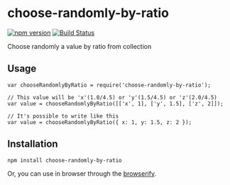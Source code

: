 # choose-randomly-by-ratio

[![npm version](https://badge.fury.io/js/choose-randomly-by-ratio.svg)](http://badge.fury.io/js/choose-randomly-by-ratio)
[![Build Status](https://travis-ci.org/kjirou/choose-randomly-by-ratio.svg?branch=master)](https://travis-ci.org/kjirou/choose-randomly-by-ratio)

Choose randomly a value by ratio from collection


## Usage

```
var chooseRandomlyByRatio = require('choose-randomly-by-ratio');

// This value will be 'x'(1.0/4.5) or 'y'(1.5/4.5) or 'z'(2.0/4.5)
var value = chooseRandomlyByRatio([['x', 1], ['y', 1.5], ['z', 2]]);

// It's possible to write like this
var value = chooseRandomlyByRatio({ x: 1, y: 1.5, z: 2 });
```


## Installation

```
npm install choose-randomly-by-ratio
```

Or, you can use in browser through the [browserify](https://github.com/substack/node-browserify).
